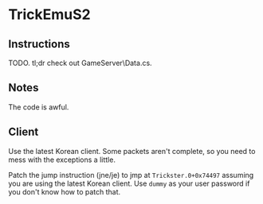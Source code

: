 # TrickEmuS2

## Instructions
TODO. tl;dr check out GameServer\Data.cs.

## Notes
The code is awful.

## Client
Use the latest Korean client. Some packets aren't complete, so you need to mess with the exceptions a little.

Patch the jump instruction (jne/je) to jmp at `Trickster.0+0x74497` assuming you are using the latest Korean client. Use `dummy` as your user password if you don't know how to patch that.
